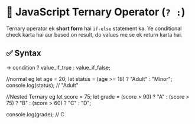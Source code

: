 # 🎯 JavaScript Ternary Operator (`? :`)

Ternary operator ek **short form** hai `if-else` statement ka. Ye conditional check karta hai aur based on result, do values me se ek return karta hai.

## ✅ Syntax

-> condition ? value_if_true : value_if_false;

//normal eg
let age = 20;
let status = (age >= 18) ? "Adult" : "Minor";
console.log(status); // "Adult"


//Nested Ternary eg
let score = 75;
let grade = (score > 90) ? "A" :
            (score > 75) ? "B" :
            (score > 60) ? "C" : "D";

console.log(grade); // C
